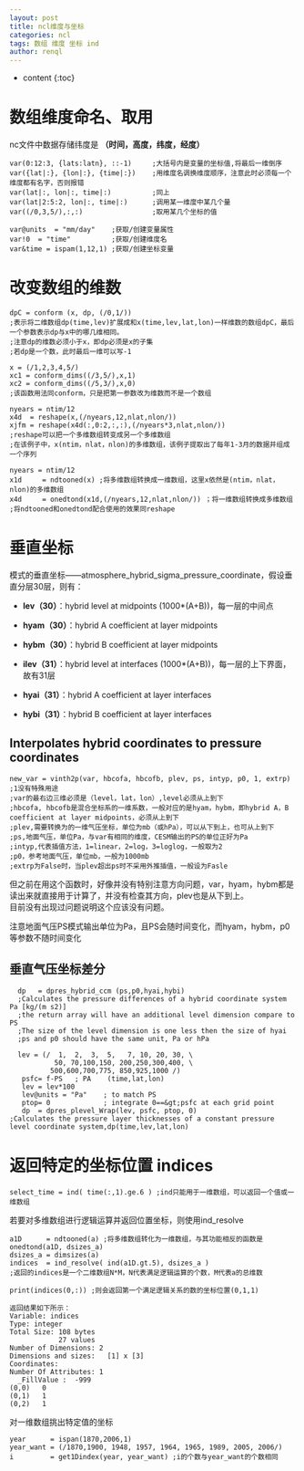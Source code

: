 ```yaml
---
layout: post
title: ncl维度与坐标
categories: ncl
tags: 数组 维度 坐标 ind
author: renql
---
```


* content
{:toc}

# 数组维度命名、取用
nc文件中数据存储纬度是 **（时间，高度，纬度，经度）**   
```
var(0:12:3, {lats:latn}, ::-1)     ;大括号内是变量的坐标值,将最后一维倒序    
var({lat|:}, {lon|:}, {time|:})    ;用维度名调换维度顺序，注意此时必须每一个维度都有名字，否则报错  
var(lat|:, lon|:, time|:)          ;同上  
var(lat|2:5:2, lon|:, time|:)      ;调用某一维度中某几个量
var((/0,3,5/),:,:)                 ;取用某几个坐标的值   

var@units  = "mm/day"    ;获取/创建变量属性   
var!0  = "time"          ;获取/创建维度名   
var&time = ispam(1,12,1) ;获取/创建坐标变量
```

# 改变数组的维数
```
dpC = conform (x, dp, (/0,1/))
;表示将二维数组dp(time,lev)扩展成和x(time,lev,lat,lon)一样维数的数组dpC，最后一个参数表示dp与x中的哪几维相同。
;注意dp的维数必须小于x，即dp必须是x的子集
;若dp是一个数，此时最后一维可以写-1

x = (/1,2,3,4,5/)
xc1 = conform_dims((/3,5/),x,1)
xc2 = conform_dims((/5,3/),x,0)
;该函数用法同conform，只是把第一参数改为维数而不是一个数组

nyears = ntim/12
x4d  = reshape(x,(/nyears,12,nlat,nlon/))
xjfm = reshape(x4d(:,0:2,:,:),(/nyears*3,nlat,nlon/))
;reshape可以把一个多维数组转变成另一个多维数组
;在该例子中，x(ntim，nlat，nlon)的多维数组，该例子提取出了每年1-3月的数据并组成一个序列

nyears = ntim/12
x1d     = ndtooned(x) ;将多维数组转换成一维数组，这里x依然是(ntim，nlat，nlon)的多维数组
x4d     = onedtond(x1d,(/nyears,12,nlat,nlon/)) ；将一维数组转换成多维数组
;将ndtooned和onedtond配合使用的效果同reshape
```

# 垂直坐标
模式的垂直坐标——atmosphere_hybrid_sigma_pressure_coordinate，假设垂直分层30层，则有：

- **lev（30）**：hybrid level at midpoints (1000*(A+B))，每一层的中间点
- **hyam（30）**：hybrid A coefficient at layer midpoints
- **hybm（30）**：hybrid B coefficient at layer midpoints

- **ilev（31）**：hybrid level at interfaces (1000*(A+B))，每一层的上下界面，故有31层
- **hyai（31）**：hybrid A coefficient at layer interfaces
- **hybi（31）**：hybrid B coefficient at layer interfaces

## Interpolates hybrid coordinates to pressure coordinates
```
new_var = vinth2p(var, hbcofa, hbcofb, plev, ps, intyp, p0, 1, extrp) ;1没有特殊用途
;var的最右边三维必须是（level，lat，lon）,level必须从上到下
;hbcofa, hbcofb是混合坐标系的一维系数，一般对应的是hyam，hybm，即hybrid A，B coefficient at layer midpoints，必须从上到下
;plev,需要转换为的一维气压坐标，单位为mb（或hPa），可以从下到上，也可从上到下
;ps,地面气压，单位Pa，与var有相同的维度，CESM输出的PS的单位正好为Pa
;intyp,代表插值方法，1=linear，2=log，3=loglog，一般取为2
;p0，参考地面气压，单位mb，一般为1000mb
;extrp为False时，当plev超出ps时不采用外推插值，一般设为Fasle
```
但之前在用这个函数时，好像并没有特别注意方向问题，var，hyam，hybm都是读出来就直接用于计算了，并没有检查其方向，plev也是从下到上。  
目前没有出现过问题说明这个应该没有问题。  

注意地面气压PS模式输出单位为Pa，且PS会随时间变化，而hyam，hybm，p0等参数不随时间变化

## 垂直气压坐标差分
```
  dp   = dpres_hybrid_ccm (ps,p0,hyai,hybi)  
  ;Calculates the pressure differences of a hybrid coordinate system Pa [kg/(m s2)]   
  ;the return array will have an additional level dimension compare to PS  
  ;The size of the level dimension is one less then the size of hyai
  ;ps and p0 should have the same unit, Pa or hPa
  
  lev = (/  1,  2,  3,  5,   7, 10, 20, 30, \
           50, 70,100,150, 200,250,300,400, \
          500,600,700,775, 850,925,1000 /)
   psfc= f-PS   ; PA    (time,lat,lon)
   lev = lev*100
   lev@units = "Pa"    ; to match PS
   ptop= 0             ; integrate 0==&gt;psfc at each grid point
   dp  = dpres_plevel_Wrap(lev, psfc, ptop, 0) 
;Calculates the pressure layer thicknesses of a constant pressure level coordinate system,dp(time,lev,lat,lon)
```


# 返回特定的坐标位置 indices
```
select_time = ind( time(:,1).ge.6 ) ;ind只能用于一维数组，可以返回一个值或一维数组
```

若要对多维数组进行逻辑运算并返回位置坐标，则使用ind_resolve
```
a1D      = ndtooned(a) ;将多维数组转化为一维数组，与其功能相反的函数是 onedtond(a1D, dsizes_a)
dsizes_a = dimsizes(a)
indices  = ind_resolve( ind(a1D.gt.5), dsizes_a )
;返回的indices是一个二维数组N*M，N代表满足逻辑运算的个数，M代表a的总维数

print(indices(0,:)) ;则会返回第一个满足逻辑关系的数的坐标位置(0,1,1)

返回结果如下所示：
Variable: indices
Type: integer
Total Size: 108 bytes
            27 values
Number of Dimensions: 2
Dimensions and sizes:   [1] x [3]
Coordinates: 
Number Of Attributes: 1
  _FillValue :  -999
(0,0)   0
(0,1)   1
(0,2)   1
```

对一维数组挑出特定值的坐标
```
year      = ispan(1870,2006,1)
year_want = (/1870,1900, 1948, 1957, 1964, 1965, 1989, 2005, 2006/)
i         = get1Dindex(year, year_want) ;i的个数与year_want的个数相同
```
